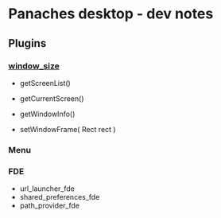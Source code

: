 # Panaches desktop - dev notes

## Plugins

### [window_size](/Users/rxlabz/dev/tools/flutter_desktop/flutter-desktop-embedding/plugins/window_size/lib/src/window_size_utils.dart)

- getScreenList()
- getCurrentScreen()
- getWindowInfo()

- setWindowFrame( Rect rect )

### Menu



### FDE 

- url_launcher_fde
- shared_preferences_fde
- path_provider_fde